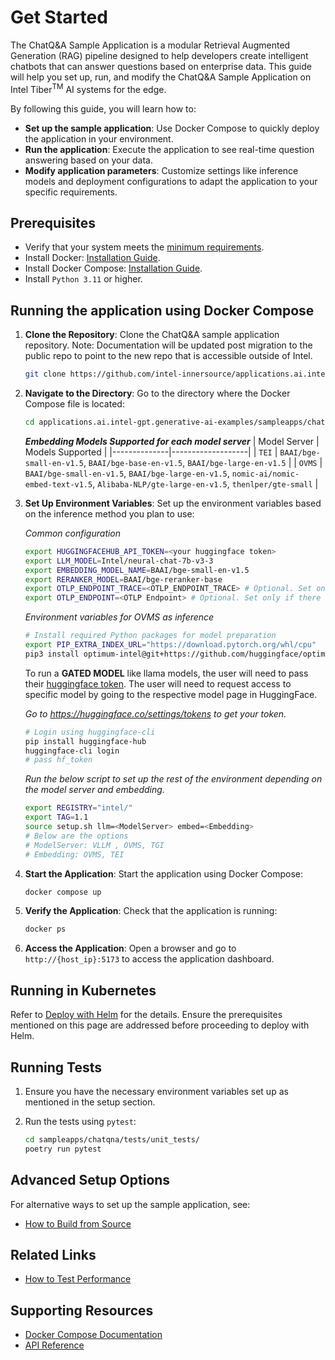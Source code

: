 # Get Started

<!--
**Sample Description**: Provide a brief overview of the application and its purpose.
-->
The ChatQ&A Sample Application is a modular Retrieval Augmented Generation (RAG) pipeline designed to help developers create intelligent chatbots that can answer questions based on enterprise data. This guide will help you set up, run, and modify the ChatQ&A Sample Application on Intel Tiber<sup>TM</sup> AI systems for the edge.

<!--
**What You Can Do**: Highlight the developer workflows supported by the guide.
-->
By following this guide, you will learn how to:
- **Set up the sample application**: Use Docker Compose to quickly deploy the application in your environment.
- **Run the application**: Execute the application to see real-time question answering based on your data.
- **Modify application parameters**: Customize settings like inference models and deployment configurations to adapt the application to your specific requirements.

## Prerequisites
- Verify that your system meets the [minimum requirements](./system-requirements.md).
- Install Docker: [Installation Guide](https://docs.docker.com/get-docker/).
- Install Docker Compose: [Installation Guide](https://docs.docker.com/compose/install/).
- Install `Python 3.11` or higher.

<!--
**Setup and First Use**: Include installation instructions, basic operation, and initial validation.
-->
## Running the application using Docker Compose
<!--
**User Story 1**: Setting Up the Application
- **As a developer**, I want to set up the application in my environment, so that I can start exploring its functionality.

**Acceptance Criteria**:
1. Step-by-step instructions for downloading and installing the application.
2. Verification steps to ensure successful setup.
3. Troubleshooting tips for common installation issues.
-->

1. **Clone the Repository**:
    Clone the ChatQ&A sample application repository. Note: Documentation will be updated post migration to the public repo to point to the new repo that is accessible outside of Intel.
    ```bash
    git clone https://github.com/intel-innersource/applications.ai.intel-gpt.generative-ai-examples.git
    ```

2. **Navigate to the Directory**:
    Go to the directory where the Docker Compose file is located:
    ```bash
    cd applications.ai.intel-gpt.generative-ai-examples/sampleapps/chatqna
    ```
    ***Embedding Models Supported for each model server***
    | Model Server | Models Supported |
    |--------------|-------------------|
    | `TEI`        | `BAAI/bge-small-en-v1.5`, `BAAI/bge-base-en-v1.5`, `BAAI/bge-large-en-v1.5` |
    | `OVMS`       | `BAAI/bge-small-en-v1.5`, `BAAI/bge-large-en-v1.5`, `nomic-ai/nomic-embed-text-v1.5`, `Alibaba-NLP/gte-large-en-v1.5`, `thenlper/gte-small` |

3. **Set Up Environment Variables**:
    Set up the environment variables based on the inference method you plan to use:

    _Common configuration_
    ```bash
    export HUGGINGFACEHUB_API_TOKEN=<your huggingface token>
    export LLM_MODEL=Intel/neural-chat-7b-v3-3
    export EMBEDDING_MODEL_NAME=BAAI/bge-small-en-v1.5
    export RERANKER_MODEL=BAAI/bge-reranker-base
    export OTLP_ENDPOINT_TRACE=<OTLP_ENDPOINT_TRACE> # Optional. Set only if there is an OTLP endpoint available or can be ignored
    export OTLP_ENDPOINT=<OTLP Endpoint> # Optional. Set only if there is an OTLP endpoint available or can be ignored
    ```

    _Environment variables for OVMS as inference_
    ```bash
    # Install required Python packages for model preparation
    export PIP_EXTRA_INDEX_URL="https://download.pytorch.org/whl/cpu"
    pip3 install optimum-intel@git+https://github.com/huggingface/optimum-intel.git openvino-tokenizers[transformers]==2024.4.* openvino==2024.4.* nncf==2.14.0 sentence_transformers==3.1.1 openai "transformers<4.45"
    ```

    To run a **GATED MODEL** like llama models, the user will need to pass their [huggingface token](https://huggingface.co/docs/hub/security-tokens#user-access-tokens). The user will need to request access to specific model by going to the respective model page in HuggingFace.

    _Go to https://huggingface.co/settings/tokens to get your token._
    ```bash
    # Login using huggingface-cli
    pip install huggingface-hub
    huggingface-cli login
    # pass hf_token
    ```

    _Run the below script to set up the rest of the environment depending on the model server and embedding._
    ```bash
    export REGISTRY="intel/"
    export TAG=1.1
    source setup.sh llm=<ModelServer> embed=<Embedding>
    # Below are the options
    # ModelServer: VLLM , OVMS, TGI
    # Embedding: OVMS, TEI
    ```

4. **Start the Application**:
    Start the application using Docker Compose:
    ```bash
    docker compose up
    ```

5. **Verify the Application**:
    Check that the application is running:
    ```bash
    docker ps
    ```

6. **Access the Application**:
    Open a browser and go to `http://{host_ip}:5173` to access the application dashboard.

## Running in Kubernetes
Refer to [Deploy with Helm](./deploy-with-helm.md) for the details. Ensure the prerequisites mentioned on this page are addressed before proceeding to deploy with Helm.

## Running Tests

1. Ensure you have the necessary environment variables set up as mentioned in the setup section.

2. Run the tests using `pytest`:
   ```sh
   cd sampleapps/chatqna/tests/unit_tests/
   poetry run pytest
   ```

## Advanced Setup Options

For alternative ways to set up the sample application, see:
- [How to Build from Source](./build-from-source.md)

## Related Links
- [How to Test Performance](./how-to-performance.md)

## Supporting Resources
- [Docker Compose Documentation](https://docs.docker.com/compose/)
- [API Reference](./chatqna-api.yml)
